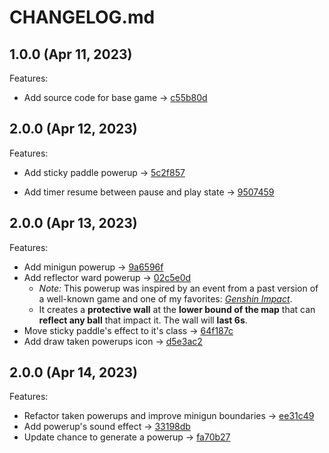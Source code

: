 # CHANGELOG.md

## 1.0.0 (Apr 11, 2023)

Features:

  - Add source code for base game -> [c55b80d](https://github.com/martinezdiego/videogame-programming-course/commit/c55b80d28578b3efecfb674ffff0c50a1b060d4b)

## 2.0.0 (Apr 12, 2023)

Features:

  - Add sticky paddle powerup -> [5c2f857](https://github.com/martinezdiego/videogame-programming-course/commit/5c2f8572bd3c68565d3debf230ca3157086d4920)
 
  - Add timer resume between pause and play state -> [9507459](https://github.com/martinezdiego/videogame-programming-course/commit/9507459728366e9b8036d1c06fc6d5678616ef4b)

## 2.0.0 (Apr 13, 2023)

Features:

  - Add minigun powerup -> [9a6596f](https://github.com/martinezdiego/videogame-programming-course/commit/9a6596f70e38e03f26727c634f704a3c2e8ab963)
  - Add reflector ward powerup -> [02c5e0d](https://github.com/martinezdiego/videogame-programming-course/commit/02c5e0ddfe64332a3b5a895abd28c655156bddd8)
    -  *Note:* This powerup was inspired by an event from a past version of a well-known game and one of my favorites: [*Genshin Impact*](https://clutchpoints.com/genshin-impact-3-3-event-akitsu-kimodameshi).
    -  It creates a **protective wall** at the **lower bound of the map** that can **reflect any ball** that impact it. The wall will **last 6s**.
  - Move sticky paddle's effect to it's class -> [64f187c](https://github.com/martinezdiego/videogame-programming-course/commit/64f187c3522b14fe8fd9c32105794be56fcb19ca)
  - Add draw taken powerups icon -> [d5e3ac2](https://github.com/martinezdiego/videogame-programming-course/commit/d5e3ac2875ec5234a7190c4e5ce7a11f40af230b)

## 2.0.0 (Apr 14, 2023)

Features:

  - Refactor taken powerups and improve minigun boundaries -> [ee31c49](https://github.com/martinezdiego/videogame-programming-course/commit/ee31c493cd298d47cb8f751c4ef1d14a19909283)
  - Add powerup's sound effect -> [33198db](https://github.com/martinezdiego/videogame-programming-course/commit/33198dba3f538fc78c3e1ba022a228da4e3cd020)
  - Update chance to generate a powerup -> [fa70b27](https://github.com/martinezdiego/videogame-programming-course/commit/fa70b274c5a663f37a8eac65641f8a20feba9b49)
